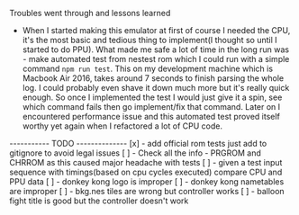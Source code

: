 Troubles went through and lessons learned
* When I started making this emulator at first of course I needed the CPU, it's the most basic and tedious thing
to implement(I thought so until I started to do PPU). What made me safe a lot of time in the long run was - make
automated test from nestest rom which I could run with a simple command ```npm run test```. This on my development machine
which is Macbook Air 2016, takes around 7 seconds to finish parsing the whole log. I could probably even shave it down much 
more but it's really quick enough. So once I implemented the test I would just give it a spin, see which command fails then
go implement/fix that command. Later on I encountered performance issue and this automated test proved itself worthy yet again when
I refactored a lot of CPU code.


----------- TODO --------------
[x] - add official rom tests just add to gitignore to avoid legal issues
[ ] - Check all the info - PRGROM and CHRROM as this caused major headache with tests
[ ] - given a test input sequence with timings(based on cpu cycles executed) compare CPU and PPU data
[ ] - donkey kong logo is improper
[ ] - donkey kong nametables are improper
[ ] - bkg.nes tiles are wrong but controller works
[ ] - balloon fight title is good but the controller doesn't work

